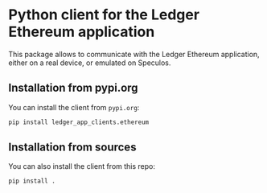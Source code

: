 # Python client for the Ledger Ethereum application

This package allows to communicate with the Ledger Ethereum application, either on a
real device, or emulated on Speculos.

## Installation from pypi.org

You can install the client from `pypi.org`:

  ```bash
  pip install ledger_app_clients.ethereum
  ```

## Installation from sources

You can also install the client from this repo:

```bash
pip install .
```
